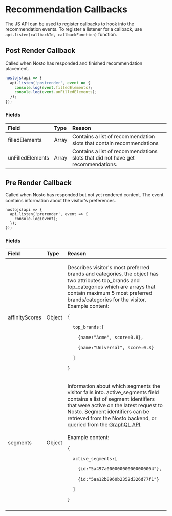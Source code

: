 # Recommendation Callbacks

The JS API can be used to register callbacks to hook into the recommendation events. To register a listener for a callback, use `api.listen(callbackId, callbackFunction)` function.

## Post Render Callback

Called when Nosto has responded and finished recommendation placement.

```javascript
nostojs(api => {
  api.listen('postrender', event => {
    console.log(event.filledElements);
    console.log(event.unFilledElements); 
  });
});
```

### Fields

| Field | Type | Reason |
| :--- | :--- | :--- |
| filledElements | Array | Contains a list of recommendation slots that contain recommendations |
| unFilledElements | Array | Contains a list of recommendations slots that did not have get recommendations. |

## Pre Render Callback <a id="pre-render-callback"></a>

Called when Nosto has responded but not yet rendered content. The event contains information about the visitor's preferences. 

```text
nostojs(api => {  
  api.listen('prerender', event => {    
    console.log(event);
  });
});
```

### Fields <a id="fields"></a>

<table>
  <thead>
    <tr>
      <th style="text-align:left">Field</th>
      <th style="text-align:left">Type</th>
      <th style="text-align:left">Reason</th>
    </tr>
  </thead>
  <tbody>
    <tr>
      <td style="text-align:left">affinityScores</td>
      <td style="text-align:left">Object</td>
      <td style="text-align:left">
        <p>Describes visitor&apos;s most preferred brands and categories, the object
          has two attributes top_brands and top_categories which are arrays that
          contain maximum 5 most preferred brands/categories for the visitor. Example
          content:</p>
        <p><code>{</code>
        </p>
        <p><code>  top_brands:[ </code>
        </p>
        <p><code>    {name:&quot;Acme&quot;, score:0.8}, </code>
        </p>
        <p><code>    {name:&quot;Universal&quot;, score:0.3}</code>
        </p>
        <p><code>  ]</code>
        </p>
        <p><code>}</code>
        </p>
      </td>
    </tr>
    <tr>
      <td style="text-align:left">segments</td>
      <td style="text-align:left">Object</td>
      <td style="text-align:left">
        <p>Information about which segments the visitor falls into. active_segments
          field contains a list of segment identifiers that were active on the latest
          request to Nosto. Segment identifiers can be retrieved from the Nosto backend,
          or queried from the <a href="https://docs.nosto.com/techdocs/apis/graphql-an-introduction/graphql-using-queries/graphql-querying-segments">GraphQL API</a>.
          <br
          />
          <br />Example content:</p>
        <p><code>{</code>
        </p>
        <p><code>  active_segments:[ </code>
        </p>
        <p><code>    {id:&quot;5a497a000000000000000004&quot;}, </code>
        </p>
        <p><code>    {id:&quot;5aa12b8960b2352d326d77f1&quot;}</code>
        </p>
        <p><code>  ]</code>
        </p>
        <p><code>}</code>
        </p>
      </td>
    </tr>
    <tr>
      <td style="text-align:left"></td>
      <td style="text-align:left"></td>
      <td style="text-align:left"></td>
    </tr>
  </tbody>
</table>


